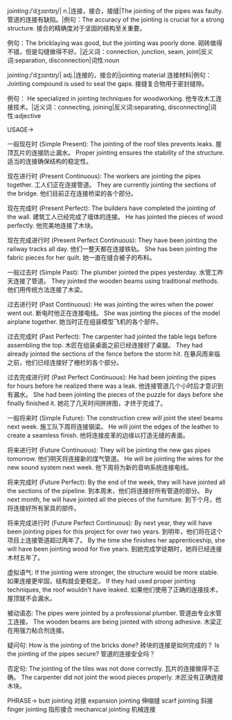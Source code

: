 jointing:/ˈdʒɔɪntɪŋ/| n.|连接，接合，接缝|The jointing of the pipes was faulty. 管道的连接有缺陷。|例句：The accuracy of the jointing is crucial for a strong structure.  接合的精确度对于坚固的结构至关重要。

例句：The bricklaying was good, but the jointing was poorly done.  砌砖做得不错，但是勾缝做得不好。|近义词：connection, junction, seam, joint|反义词:separation, disconnection|词性:noun


jointing:/ˈdʒɔɪntɪŋ/| adj.|连接的，接合的|jointing material 连接材料|例句： Jointing compound is used to seal the gaps.  接缝复合物用于密封缝隙。

例句： He specialized in jointing techniques for woodworking. 他专攻木工连接技术。|近义词：connecting, joining|反义词:separating, disconnecting|词性:adjective


USAGE->

一般现在时 (Simple Present):
The jointing of the roof tiles prevents leaks.  屋顶瓦片的连接防止漏水。
Proper jointing ensures the stability of the structure.  适当的连接确保结构的稳定性。

现在进行时 (Present Continuous):
The workers are jointing the pipes together. 工人们正在连接管道。
They are currently jointing the sections of the bridge. 他们目前正在连接桥梁的各个部分。

现在完成时 (Present Perfect):
The builders have completed the jointing of the wall. 建筑工人已经完成了墙体的连接。
He has jointed the pieces of wood perfectly. 他完美地连接了木块。

现在完成进行时 (Present Perfect Continuous):
They have been jointing the railway tracks all day. 他们一整天都在连接铁轨。
She has been jointing the fabric pieces for her quilt. 她一直在缝合被子的布料。

一般过去时 (Simple Past):
The plumber jointed the pipes yesterday. 水管工昨天连接了管道。
They jointed the wooden beams using traditional methods. 他们用传统方法连接了木梁。

过去进行时 (Past Continuous):
He was jointing the wires when the power went out.  断电时他正在连接电线。
She was jointing the pieces of the model airplane together.  她当时正在组装模型飞机的各个部件。


过去完成时 (Past Perfect):
The carpenter had jointed the table legs before assembling the top.  木匠在组装桌面之前已经连接好了桌腿。
They had already jointed the sections of the fence before the storm hit.  在暴风雨来临之前，他们已经连接好了栅栏的各个部分。

过去完成进行时 (Past Perfect Continuous):
He had been jointing the pipes for hours before he realized there was a leak. 他连接管道几个小时后才意识到有漏水。
She had been jointing the pieces of the puzzle for days before she finally finished it. 她花了几天时间拼拼图，才终于完成了。

一般将来时 (Simple Future):
The construction crew will joint the steel beams next week. 施工队下周将连接钢梁。
He will joint the edges of the leather to create a seamless finish. 他将连接皮革的边缘以打造无缝的表面。

将来进行时 (Future Continuous):
They will be jointing the new gas pipes tomorrow.  他们明天将连接新的煤气管道。
He will be jointing the wires for the new sound system next week.  他下周将为新的音响系统连接电线。

将来完成时 (Future Perfect):
By the end of the week, they will have jointed all the sections of the pipeline. 到本周末，他们将连接好所有管道的部分。
By next month, he will have jointed all the pieces of the furniture. 到下个月，他将连接好所有家具的部件。

将来完成进行时 (Future Perfect Continuous):
By next year, they will have been jointing pipes for this project for over two years. 到明年，他们将在这个项目上连接管道超过两年了。
By the time she finishes her apprenticeship, she will have been jointing wood for five years. 到她完成学徒期时，她将已经连接木材五年了。

虚拟语气:
If the jointing were stronger, the structure would be more stable. 如果连接更牢固，结构就会更稳定。
If they had used proper jointing techniques, the roof wouldn't have leaked. 如果他们使用了正确的连接技术，屋顶就不会漏水。

被动语态:
The pipes were jointed by a professional plumber. 管道由专业水管工连接。
The wooden beams are being jointed with strong adhesive. 木梁正在用强力粘合剂连接。

疑问句:
How is the jointing of the bricks done? 砖块的连接是如何完成的？
Is the jointing of the pipes secure? 管道的连接安全吗？

否定句:
The jointing of the tiles was not done correctly. 瓦片的连接做得不正确。
The carpenter did not joint the wood pieces properly. 木匠没有正确连接木块。



PHRASE->
butt jointing 对接
expansion jointing 伸缩缝
scarf jointing 斜接
finger jointing 指形接合
mechanical jointing 机械连接
